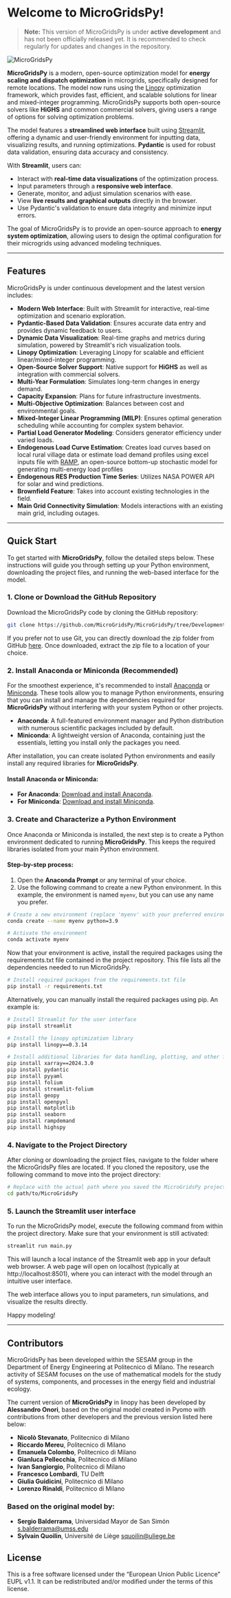 # Welcome to MicroGridsPy!

> **Note:** This version of MicroGridsPy is under **active development** and has not been officially released yet. It is recommended to check regularly for updates and changes in the repository.

![MicroGridsPy](https://github.com/MicroGridsPy/MicroGridsPy/blob/master/docs/source/Images/Mgpy_Scheme_2.png?raw=true)

**MicroGridsPy** is a modern, open-source optimization model for **energy scaling and dispatch optimization** in microgrids, specifically designed for remote locations. The model now runs using the [Linopy](https://linopy.readthedocs.io/) optimization framework, which provides fast, efficient, and scalable solutions for linear and mixed-integer programming. MicroGridsPy supports both open-source solvers like **HiGHS** and common commercial solvers, giving users a range of options for solving optimization problems.

The model features a **streamlined web interface** built using [Streamlit](https://streamlit.io/), offering a dynamic and user-friendly environment for inputting data, visualizing results, and running optimizations. **Pydantic** is used for robust data validation, ensuring data accuracy and consistency.

With **Streamlit**, users can:
- Interact with **real-time data visualizations** of the optimization process.
- Input parameters through a **responsive web interface**.
- Generate, monitor, and adjust simulation scenarios with ease.
- View **live results and graphical outputs** directly in the browser.
- Use Pydantic's validation to ensure data integrity and minimize input errors.

The goal of MicroGridsPy is to provide an open-source approach to **energy system optimization**, allowing users to design the optimal configuration for their microgrids using advanced modeling techniques.

---

## Features

MicroGridsPy is under continuous development and the latest version includes:

- **Modern Web Interface**: Built with Streamlit for interactive, real-time optimization and scenario exploration.
- **Pydantic-Based Data Validation**: Ensures accurate data entry and provides dynamic feedback to users.
- **Dynamic Data Visualization**: Real-time graphs and metrics during simulation, powered by Streamlit's rich visualization tools.
- **Linopy Optimization**: Leveraging Linopy for scalable and efficient linear/mixed-integer programming.
- **Open-Source Solver Support**: Native support for **HiGHS** as well as integration with commercial solvers.
- **Multi-Year Formulation**: Simulates long-term changes in energy demand.
- **Capacity Expansion**: Plans for future infrastructure investments.
- **Multi-Objective Optimization**: Balances between cost and environmental goals.
- **Mixed-Integer Linear Programming (MILP)**: Ensures optimal generation scheduling while accounting for complex system behavior.
- **Partial Load Generator Modeling**: Considers generator efficiency under varied loads.
- **Endogenous Load Curve Estimation**: Creates load curves based on local rural village data or estimate load demand profiles using excel inputs file with [RAMP](https://github.com/RAMP-project/RAMP), an open-source bottom-up stochastic model for generating multi-energy load profiles
- **Endogenous RES Production Time Series**: Utilizes NASA POWER API for solar and wind predictions.
- **Brownfield Feature**: Takes into account existing technologies in the field.
- **Main Grid Connectivity Simulation**: Models interactions with an existing main grid, including outages.

---

## Quick Start

To get started with **MicroGridsPy**, follow the detailed steps below. These instructions will guide you through setting up your Python environment, downloading the project files, and running the web-based interface for the model.

### 1. Clone or Download the GitHub Repository

Download the MicroGridsPy code by cloning the GitHub repository:

```bash
git clone https://github.com/MicroGridsPy/MicroGridsPy/tree/Development_Linopy.git
```

If you prefer not to use Git, you can directly download the zip folder from GitHub [here](https://github.com/MicroGridsPy/MicroGridsPy/tree/Development_Linopy). Once downloaded, extract the zip file to a location of your choice.

### 2. Install Anaconda or Miniconda (Recommended)

For the smoothest experience, it's recommended to install [Anaconda](https://www.anaconda.com/products/individual) or [Miniconda](https://docs.conda.io/en/latest/miniconda.html). These tools allow you to manage Python environments, ensuring that you can install and manage the dependencies required for **MicroGridsPy** without interfering with your system Python or other projects.

- **Anaconda**: A full-featured environment manager and Python distribution with numerous scientific packages included by default.
- **Miniconda**: A lightweight version of Anaconda, containing just the essentials, letting you install only the packages you need.

After installation, you can create isolated Python environments and easily install any required libraries for **MicroGridsPy**.

#### Install Anaconda or Miniconda:
- **For Anaconda**: [Download and install Anaconda](https://www.anaconda.com/products/individual).
- **For Miniconda**: [Download and install Miniconda](https://docs.conda.io/en/latest/miniconda.html).

### 3. Create and Characterize a Python Environment

Once Anaconda or Miniconda is installed, the next step is to create a Python environment dedicated to running **MicroGridsPy**. This keeps the required libraries isolated from your main Python environment.

#### Step-by-step process:
1. Open the **Anaconda Prompt** or any terminal of your choice.
2. Use the following command to create a new Python environment. In this example, the environment is named `myenv`, but you can use any name you prefer.

```bash
# Create a new environment (replace 'myenv' with your preferred environment name)
conda create --name myenv python=3.9

# Activate the environment
conda activate myenv
```

Now that your environment is active, install the required packages using the requirements.txt file contained in the project repository. This file lists all the dependencies needed to run MicroGridsPy.

```bash
# Install required packages from the requirements.txt file
pip install -r requirements.txt
```

Alternatively, you can manually install the required packages using pip. An example is:

```bash
# Install Streamlit for the user interface
pip install streamlit

# Install the linopy optimization library
pip install linopy==0.3.14

# Install additional libraries for data handling, plotting, and other functionalities
pip install xarray==2024.3.0
pip install pydantic
pip install pyyaml
pip install folium
pip install streamlit-folium
pip install geopy
pip install openpyxl
pip install matplotlib
pip install seaborn
pip install rampdemand
pip install highspy
```

### 4. Navigate to the Project Directory

After cloning or downloading the project files, navigate to the folder where the MicroGridsPy files are located. If you cloned the repository, use the following command to move into the project directory:

```bash
# Replace with the actual path where you saved the MicroGridsPy project
cd path/to/MicroGridsPy
```

### 5. Launch the Streamlit user interface

To run the MicroGridsPy model, execute the following command from within the project directory. Make sure that your environment is still activated:

```bash
streamlit run main.py
```

This will launch a local instance of the Streamlit web app in your default web browser. A web page will open on localhost (typically at http://localhost:8501), where you can interact with the model through an intuitive user interface.

The web interface allows you to input parameters, run simulations, and visualize the results directly.

Happy modeling!

---

## Contributors

MicroGridsPy has been developed within the SESAM group in the Department of Energy Engineering at Politecnico di Milano. The research activity of SESAM focuses on the use of mathematical models for the study of systems, components, and processes in the energy field and industrial ecology.

The current version of **MicroGridsPy** in linopy has been developed by **Alessandro Onori**, based on the original model created in Pyomo with contributions from other developers and the previous version listed here below:

- **Nicolò Stevanato**, Politecnico di Milano
- **Riccardo Mereu**, Politecnico di Milano
- **Emanuela Colombo**, Politecnico di Milano
- **Gianluca Pellecchia**, Politecnico di Milano
- **Ivan Sangiorgio**, Politecnico di Milano
- **Francesco Lombardi**, TU Delft
- **Giulia Guidicini**, Politecnico di Milano
- **Lorenzo Rinaldi**, Politecnico di Milano

### Based on the original model by:
- **Sergio Balderrama**, Universidad Mayor de San Simón <s.balderrama@umss.edu>
- **Sylvain Quoilin**, Université de Liège <squoilin@uliege.be>

## License
This is a free software licensed under the “European Union Public Licence" EUPL v1.1. It can be redistributed and/or modified under the terms of this license.
